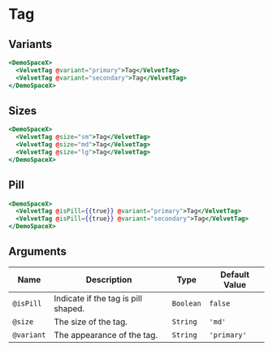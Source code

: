 # Tag

## Variants

```hbs preview-template
<DemoSpaceX>
  <VelvetTag @variant="primary">Tag</VelvetTag>
  <VelvetTag @variant="secondary">Tag</VelvetTag>
</DemoSpaceX>
```

## Sizes

```hbs preview-template
<DemoSpaceX>
  <VelvetTag @size="sm">Tag</VelvetTag>
  <VelvetTag @size="md">Tag</VelvetTag>
  <VelvetTag @size="lg">Tag</VelvetTag>
</DemoSpaceX>
```

## Pill

```hbs preview-template
<DemoSpaceX>
  <VelvetTag @isPill={{true}} @variant="primary">Tag</VelvetTag>
  <VelvetTag @isPill={{true}} @variant="secondary">Tag</VelvetTag>
</DemoSpaceX>
```

## Arguments

| Name       | Description                         | Type      | Default Value |
| ---------- | ----------------------------------- | --------- | ------------- |
| `@isPill`  | Indicate if the tag is pill shaped. | `Boolean` | `false`       |
| `@size`    | The size of the tag.                | `String`  | `'md'`        |
| `@variant` | The appearance of the tag.          | `String`  | `'primary'`   |
